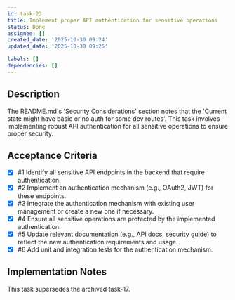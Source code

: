 ```yaml
---
id: task-23
title: Implement proper API authentication for sensitive operations
status: Done
assignee: []
created_date: '2025-10-30 09:24'
updated_date: '2025-10-30 09:25'

labels: []
dependencies: []
---
```


## Description

<!-- SECTION:DESCRIPTION:BEGIN -->
The README.md's 'Security Considerations' section notes that the 'Current state might have basic or no auth for some dev routes'. This task involves implementing robust API authentication for all sensitive operations to ensure proper security.
<!-- SECTION:DESCRIPTION:END -->

## Acceptance Criteria
<!-- AC:BEGIN -->
- [x] #1 Identify all sensitive API endpoints in the backend that require authentication.
- [x] #2 Implement an authentication mechanism (e.g., OAuth2, JWT) for these endpoints.
- [x] #3 Integrate the authentication mechanism with existing user management or create a new one if necessary.
- [x] #4 Ensure all sensitive operations are protected by the implemented authentication.
- [x] #5 Update relevant documentation (e.g., API docs, security guide) to reflect the new authentication requirements and usage.
- [x] #6 Add unit and integration tests for the authentication mechanism.
<!-- AC:END -->

## Implementation Notes

<!-- SECTION:NOTES:BEGIN -->
This task supersedes the archived task-17.
<!-- SECTION:NOTES:END -->
